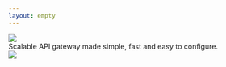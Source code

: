```yaml
---
layout: empty
---
```


<div class="home-jumbo">
  <div class="home-jumbo__container">
      <img class="home-jumbo__logo" src="{{ '/assets/images/logo-color@2x.png' | relative_url }}" />
      <div class="home-jumbo__headline">
          Scalable API gateway made simple, fast and easy to configure.
      </div>
  </div>
</div>
<div class="home_container">
    <img class="home__schema" src="{{ '/assets/images/home-schema.png' | relative_url }}" />
</div>
